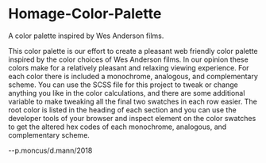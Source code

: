 # Homage-Color-Palette
A color palette inspired by Wes Anderson films.

This color palette is our effort to create a pleasant web friendly color palette inspired by the color choices of Wes Anderson films. In our opinion these colors make for a relatively pleasant and relaxing viewing experience. For each color there is included a monochrome, analogous, and complementary scheme. You can use the SCSS file for this project to tweak or change anything you like in the color calculations, and there are some additional variable to make tweaking all the final two swatches in each row easier. The root color is listed in the heading of each section and you can use the developer tools of your browser and inspect element on the color swatches to get the altered hex codes of each monochrome, analogous, and complementary scheme.</p>
  <p>--p.moncus/d.mann/2018
